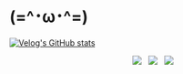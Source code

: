 # (=^･ω･^=)

[![Velog's GitHub stats](https://velog-readme-stats.vercel.app/api?name=velopert)](https://github.com/1ska2suwkd/velog-readme-stats)

<div align="center">
  <a href="https://blog.naver.com/1ska2suwkd_" style="display:inline-block; margin: 0 4px;">
    <img src="https://img.shields.io/badge/Naver-03C75A?style=for-the-badge&logo=Naver&logoColor=white" style="display:block;">
  </a>
  <a href="https://velog.io/@1ska2suwkd/posts" style="display:inline-block; margin: 0 4px;">
    <img src="https://img.shields.io/badge/Velog-20C997?style=for-the-badge&logo=Velog&logoColor=white" style="display:block;">
  </a>
  <a href="https://www.instagram.com/_1ska2suwkd/" style="display:inline-block; margin: 0 4px;">
    <img src="https://img.shields.io/badge/Instagram-E4405F?style=for-the-badge&logo=Instagram&logoColor=white" style="display:block;">
  </a>
</div>
